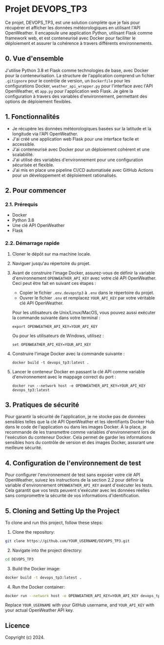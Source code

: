 # Projet DEVOPS_TP3

Ce projet, DEVOPS_TP3, est une solution complète que je fais pour récupérer et afficher les données météorologiques en utilisant l'API OpenWeather. Il encapsule une application Python, utilisant Flask comme framework web, et est conteneurisé avec Docker pour faciliter le déploiement et assurer la cohérence à travers différents environnements.

## 0. Vue d'ensemble

J'utilise Python 3.8 et Flask comme technologies de base, avec Docker pour la conteneurisation. La structure de l'application comprend un fichier `.gitignore` pour le contrôle de version, un `Dockerfile` pour les configurations Docker, `weather_api_wrapper.py` pour l'interface avec l'API OpenWeather, et `app.py` pour l'application web Flask. Je gère la configuration à travers des variables d'environnement, permettant des options de déploiement flexibles.

## 1. Fonctionnalités

- Je récupère les données météorologiques basées sur la latitude et la longitude via l'API OpenWeather.
- J'ai créé une application web Flask pour une interface facile et accessible.
- J'ai conteneurisé avec Docker pour un déploiement cohérent et une scalabilité.
- J'ai utilisé des variables d'environnement pour une configuration sécurisée et flexible.
- J'ai mis en place une pipeline CI/CD automatisée avec GitHub Actions pour un développement et déploiement rationalisés.

## 2. Pour commencer

### 2.1. Prérequis

- Docker
- Python 3.8
- Une clé API OpenWeather
- Flask

### 2.2. Démarrage rapide

1. Cloner le dépôt sur ma machine locale.
2. Naviguer jusqu'au répertoire du projet.
3. Avant de construire l'image Docker, assurez-vous de définir la variable d'environnement `OPENWEATHER_API_KEY` avec votre clé API OpenWeather. Ceci peut être fait en suivant ces étapes :
   - Copier le fichier `.env.devopstp3` à `.env` dans le répertoire du projet.
   - Ouvrer le fichier `.env` et remplacez `YOUR_API_KEY` par votre véritable clé API OpenWeather. 
   
   Pour les utilisateurs de Unix/Linux/MacOS, vous pouvez aussi exécuter la commande suivante dans votre terminal :
    ```
   export OPENWEATHER_API_KEY=YOUR_API_KEY
    ```
    Ou pour les utilisateurs de Windows, utilisez :
    ```
   set OPENWEATHER_API_KEY=YOUR_API_KEY
    ```
4. Construire l'image Docker avec la commande suivante :
   ```
   docker build -t devops_tp3:latest .
   ```
5. Lancer le conteneur Docker en passant la clé API comme variable d'environnement avec le mappage correct du port :
   ```
   docker run --network host -e OPENWEATHER_API_KEY=YOUR_API_KEY devops_tp3:latest
   ```

## 3. Pratiques de sécurité

Pour garantir la sécurité de l'application, je ne stocke pas de données sensibles telles que la clé API OpenWeather et les identifiants Docker Hub dans le code de l'application ou dans les images Docker. À la place, je recommande de les transmettre comme variables d'environnement lors de l'exécution du conteneur Docker. Cela permet de garder les informations sensibles hors du contrôle de version et des images Docker, assurant une meilleure sécurité.

## 4. Configuration de l'environnement de test

Pour configurer l'environnement de test sans exposer votre clé API OpenWeather, suivez les instructions de la section 2.2 pour définir la variable d'environnement `OPENWEATHER_API_KEY` avant d'exécuter les tests. Cela garantit que vos tests peuvent s'exécuter avec les données réelles sans compromettre la sécurité de vos informations d'identification.

## 5. Cloning and Setting Up the Project

To clone and run this project, follow these steps:

1. Clone the repository:

```sh
git clone https://github.com/YOUR_USERNAME/DEVOPS_TP3.git
```

2. Navigate into the project directory:

```sh
cd DEVOPS_TP3
```

3. Build the Docker image:

```sh
docker build -t devops_tp3:latest .
```

4. Run the Docker container:

```sh
docker run --network host -e OPENWEATHER_API_KEY=YOUR_API_KEY devops_tp3:latest
```

Replace `YOUR_USERNAME` with your GitHub username, and `YOUR_API_KEY` with your actual OpenWeather API key.

## Licence

Copyright (c) 2024.
